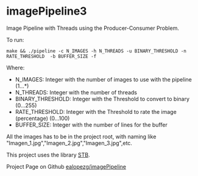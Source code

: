 # imagePipeline3
Image Pipeline with Threads using the Producer-Consumer Problem.

To run:
```
make && ./pipeline -c N_IMAGES -h N_THREADS -u BINARY_THRESHOLD -n RATE_THRESHOLD  -b BUFFER_SIZE -f
```
Where:
* N_IMAGES: Integer with the number of images to use with the pipeline (1...*)
* N_THREADS: Integer with the number of threads
* BINARY_THRESHOLD: Integer with the Threshold to convert to binary (0...255)
* RATE_THRESHOLD: Integer with the Threshold to rate the image (percentage) (0...100)
* BUFFER_SIZE: Integer with the number of lines for the buffer

All the images has to be in the project root, with naming like "Imagen_1.jpg","Imagen_2.jpg","Imagen_3.jpg",etc.


This project uses the library [STB](https://github.com/nothings/stb).

Project Page on Github [ealopezg/imagePipeline](https://github.com/ealopezg/imagePipeline3)


